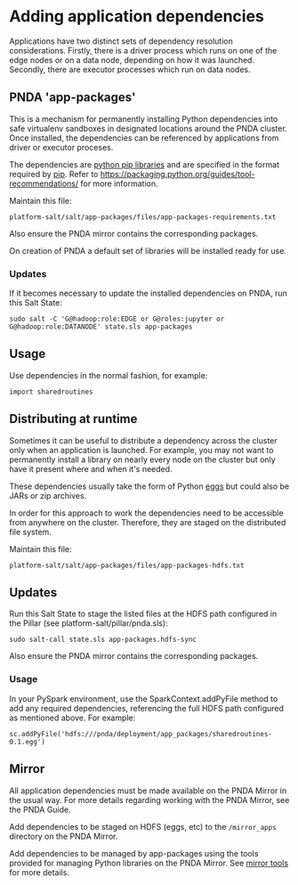 # Adding application dependencies

Applications have two distinct sets of dependency resolution considerations. Firstly, there is a driver process which runs on one of the edge nodes or on a data node, depending on how it was launched. Secondly, there are executor processes which run on data nodes.

## PNDA 'app-packages' ##

This is a mechanism for permanently installing Python dependencies into safe virtualenv sandboxes in designated locations around the PNDA cluster. Once installed, the dependencies can be referenced by applications from driver or executor proceses.

The dependencies are [python pip libraries](https://pypi.python.org/pypi) and are specified in the format required by [pip](https://pypi.python.org/pypi/pip). Refer to https://packaging.python.org/guides/tool-recommendations/ for more information.

Maintain this file:

```platform-salt/salt/app-packages/files/app-packages-requirements.txt```

Also ensure the PNDA mirror contains the corresponding packages.

On creation of PNDA a default set of libraries will be installed ready for use.

### Updates ###

If it becomes necessary to update the installed dependencies on PNDA, run this Salt State:

```sudo salt -C 'G@hadoop:role:EDGE or G@roles:jupyter or G@hadoop:role:DATANODE' state.sls app-packages```

## Usage ##

Use dependencies in the normal fashion, for example:

```import sharedroutines```

## Distributing at runtime ##

Sometimes it can be useful to distribute a dependency across the cluster only when an application is launched. For example, you may not want to permanently install a library on nearly every node on the cluster but only have it present where and when it's needed.

These dependencies usually take the form of Python [eggs](https://setuptools.readthedocs.io/en/latest/formats.html) but could also be JARs or zip archives.

In order for this approach to work the dependencies need to be accessible from anywhere on the cluster. Therefore, they are staged on the distributed file system.

Maintain this file:

```platform-salt/salt/app-packages/files/app-packages-hdfs.txt```

## Updates ##

Run this Salt State to stage the listed files at the HDFS path configured in the Pillar (see platform-salt/pillar/pnda.sls):

```sudo salt-call state.sls app-packages.hdfs-sync```

Also ensure the PNDA mirror contains the corresponding packages.

### Usage ###

In your PySpark environment, use the SparkContext.addPyFile method to add any required dependencies, referencing the full HDFS path configured as mentioned above. For example:

```sc.addPyFile('hdfs:///pnda/deployment/app_packages/sharedroutines-0.1.egg')```

## Mirror ##

All application dependencies must be made available on the PNDA Mirror in the usual way. For more details regarding working with the PNDA Mirror, see the PNDA Guide.

Add dependencies to be staged on HDFS (eggs, etc) to the ```/mirror_apps``` directory on the PNDA Mirror.

Add dependencies to be managed by app-packages using the tools provided for managing Python libraries on the PNDA Mirror. See [mirror tools](https://github.com/pndaproject/pnda/tree/develop/mirror/tools) for more details.

